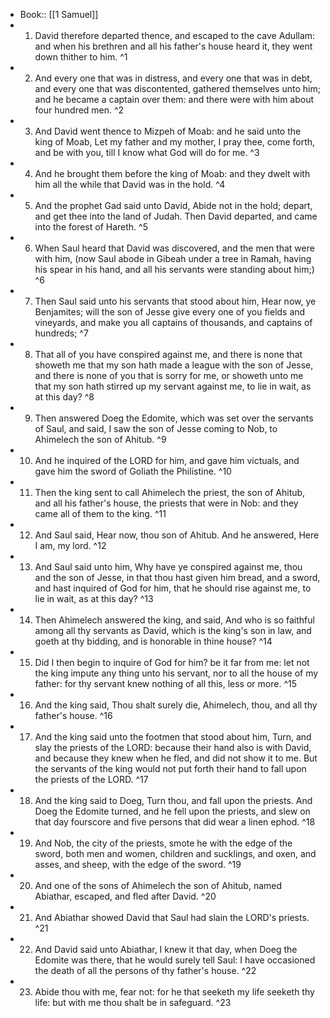 - Book:: [[1 Samuel]]
- 1. David therefore departed thence, and escaped to the cave Adullam: and when his brethren and all his father's house heard it, they went down thither to him. ^1
- 2. And every one that was in distress, and every one that was in debt, and every one that was discontented, gathered themselves unto him; and he became a captain over them: and there were with him about four hundred men. ^2
- 3. And David went thence to Mizpeh of Moab: and he said unto the king of Moab, Let my father and my mother, I pray thee, come forth, and be with you, till I know what God will do for me. ^3
- 4. And he brought them before the king of Moab: and they dwelt with him all the while that David was in the hold. ^4
- 5. And the prophet Gad said unto David, Abide not in the hold; depart, and get thee into the land of Judah. Then David departed, and came into the forest of Hareth. ^5
- 6. When Saul heard that David was discovered, and the men that were with him, (now Saul abode in Gibeah under a tree in Ramah, having his spear in his hand, and all his servants were standing about him;) ^6
- 7. Then Saul said unto his servants that stood about him, Hear now, ye Benjamites; will the son of Jesse give every one of you fields and vineyards, and make you all captains of thousands, and captains of hundreds; ^7
- 8. That all of you have conspired against me, and there is none that showeth me that my son hath made a league with the son of Jesse, and there is none of you that is sorry for me, or showeth unto me that my son hath stirred up my servant against me, to lie in wait, as at this day? ^8
- 9. Then answered Doeg the Edomite, which was set over the servants of Saul, and said, I saw the son of Jesse coming to Nob, to Ahimelech the son of Ahitub. ^9
- 10. And he inquired of the LORD for him, and gave him victuals, and gave him the sword of Goliath the Philistine. ^10
- 11. Then the king sent to call Ahimelech the priest, the son of Ahitub, and all his father's house, the priests that were in Nob: and they came all of them to the king. ^11
- 12. And Saul said, Hear now, thou son of Ahitub. And he answered, Here I am, my lord. ^12
- 13. And Saul said unto him, Why have ye conspired against me, thou and the son of Jesse, in that thou hast given him bread, and a sword, and hast inquired of God for him, that he should rise against me, to lie in wait, as at this day? ^13
- 14. Then Ahimelech answered the king, and said, And who is so faithful among all thy servants as David, which is the king's son in law, and goeth at thy bidding, and is honorable in thine house? ^14
- 15. Did I then begin to inquire of God for him? be it far from me: let not the king impute any thing unto his servant, nor to all the house of my father: for thy servant knew nothing of all this, less or more. ^15
- 16. And the king said, Thou shalt surely die, Ahimelech, thou, and all thy father's house. ^16
- 17. And the king said unto the footmen that stood about him, Turn, and slay the priests of the LORD: because their hand also is with David, and because they knew when he fled, and did not show it to me. But the servants of the king would not put forth their hand to fall upon the priests of the LORD. ^17
- 18. And the king said to Doeg, Turn thou, and fall upon the priests. And Doeg the Edomite turned, and he fell upon the priests, and slew on that day fourscore and five persons that did wear a linen ephod. ^18
- 19. And Nob, the city of the priests, smote he with the edge of the sword, both men and women, children and sucklings, and oxen, and asses, and sheep, with the edge of the sword. ^19
- 20. And one of the sons of Ahimelech the son of Ahitub, named Abiathar, escaped, and fled after David. ^20
- 21. And Abiathar showed David that Saul had slain the LORD's priests. ^21
- 22. And David said unto Abiathar, I knew it that day, when Doeg the Edomite was there, that he would surely tell Saul: I have occasioned the death of all the persons of thy father's house. ^22
- 23. Abide thou with me, fear not: for he that seeketh my life seeketh thy life: but with me thou shalt be in safeguard. ^23
